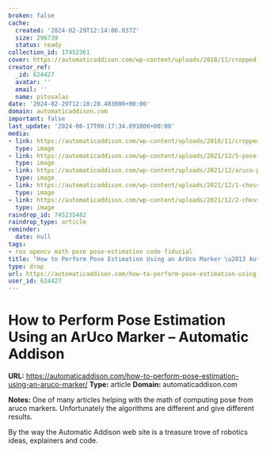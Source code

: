 ```yaml
---
broken: false
cache:
  created: '2024-02-29T12:14:06.037Z'
  size: 296739
  status: ready
collection_id: 17452361
cover: https://automaticaddison.com/wp-content/uploads/2018/11/cropped-logo_sq_240.png
creator_ref:
  _id: 624427
  avatar: ''
  email: ''
  name: pitosalas
date: '2024-02-29T12:10:28.483000+00:00'
domain: automaticaddison.com
important: false
last_update: '2024-06-17T00:17:34.891000+00:00'
media:
- link: https://automaticaddison.com/wp-content/uploads/2018/11/cropped-logo_sq_240.png
  type: image
- link: https://automaticaddison.com/wp-content/uploads/2021/12/5-pose-estimator.jpg
  type: image
- link: https://automaticaddison.com/wp-content/uploads/2021/12/aruco-pose-estimation-opencv-python.gif
  type: image
- link: https://automaticaddison.com/wp-content/uploads/2021/12/1-chessboard-pattern-a.jpg
  type: image
- link: https://automaticaddison.com/wp-content/uploads/2021/12/2-chessboard_pattern-b.jpg
  type: image
raindrop_id: 745235482
raindrop_type: article
reminder:
  date: null
tags:
- ros opencv math pose pose-estimation code fiducial
title: "How to Perform Pose Estimation Using an ArUco Marker \u2013 Automatic Addison"
type: drop
url: https://automaticaddison.com/how-to-perform-pose-estimation-using-an-aruco-marker/
user_id: 624427
---
```


# How to Perform Pose Estimation Using an ArUco Marker – Automatic Addison

**URL:** https://automaticaddison.com/how-to-perform-pose-estimation-using-an-aruco-marker/
**Type:** article
**Domain:** automaticaddison.com

**Notes:**
One of many articles helping with the math of computing pose from aruco markers. Unfortunately the algorithms are different and give different results.

By the way the Automatic Addison web site is a treasure trove of robotics ideas, explainers and code.

